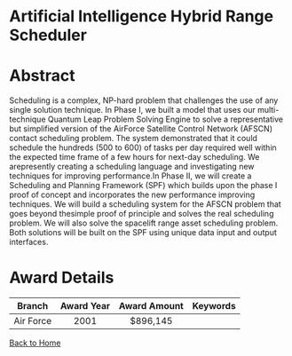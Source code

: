 
Artificial Intelligence Hybrid Range Scheduler
==============================================

# Abstract


Scheduling is a complex, NP-hard problem that challenges the use of any single solution technique.  In Phase I, we built a model that uses our multi-technique Quantum Leap Problem Solving Engine to solve a representative but simplified version of the AirForce Satellite Control Network (AFSCN) contact scheduling problem.  The system demonstrated that it could schedule the hundreds (500 to 600) of tasks per day required well within the expected time frame of a few hours for next-day scheduling.  We arepresently creating a scheduling language and investigating new techniques for improving performance.In Phase II, we will create a Scheduling and Planning Framework (SPF) which builds upon the phase I proof of concept and incorporates the new performance improving techniques.  We will build a scheduling system for the AFSCN problem that goes beyond thesimple proof of principle and solves the real scheduling problem.  We will also solve the spacelift range asset scheduling problem.  Both solutions will be built on the SPF using unique data input and output interfaces.  

# Award Details

|Branch|Award Year|Award Amount|Keywords|
| :---: | :---: | :---: | :---: |
|Air Force|2001|$896,145||
  
  


[Back to Home](https://github.com/chrischow/dod_sbir_awards/Reports/JT/#42)